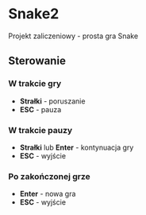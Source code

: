 # Snake2

Projekt zaliczeniowy - prosta gra Snake

## Sterowanie

### W trakcie gry

* **Strałki** - poruszanie
* **ESC** - pauza

### W trakcie pauzy

* **Strałki** lub **Enter** - kontynuacja gry
* **ESC** - wyjście

### Po zakończonej grze

* **Enter** - nowa gra
* **ESC** - wyjście
